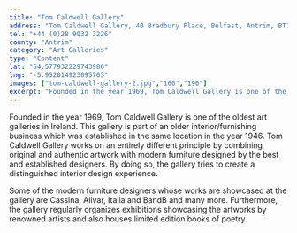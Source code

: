 ```yaml
---
title: "Tom Caldwell Gallery"
address: "Tom Caldwell Gallery, 40 Bradbury Place, Belfast, Antrim, BT7 1RU"
tel: "+44 (0)28 9032 3226"
county: "Antrim"
category: "Art Galleries"
type: "Content"
lat: "54.577932229743986"
lng: "-5.952014923095703"
images: ["tom-caldwell-gallery-2.jpg","160","190"]
excerpt: "Founded in the year 1969, Tom Caldwell Gallery is one of the oldest art galleries in Ireland. This gallery is part of an older interior/furnishing bus..."
---
```

<p>Founded in the year 1969, Tom Caldwell Gallery is one of the oldest art galleries in Ireland. This gallery is part of an older interior/furnishing business which was established in the same location in the year 1946. Tom Caldwell Gallery works on an entirely different principle by combining original and authentic artwork with modern furniture designed by the best and established designers. By doing so, the gallery tries to create a distinguished interior design experience.</p>  
    <p>Some of the modern furniture designers whose works are showcased at the gallery are Cassina, Alivar, Italia and BandB and many more. Furthermore, the gallery regularly organizes exhibitions showcasing the artworks by renowned artists and also houses limited edition books of poetry.</p>